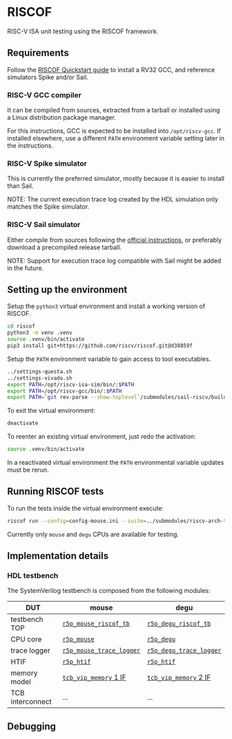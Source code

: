 # RISCOF

RISC-V ISA unit testing using the RISCOF framework.

## Requirements

Follow the [RISCOF Quickstart guide](https://riscof.readthedocs.io/en/stable/installation.html)
to install a RV32 GCC, and reference simulators Spike and/or Sail.

### RISC-V GCC compiler

It can be compiled from sources, extracted from a tarball or
installed using a Linux distribution package manager.

For this instructions, GCC is expected to be installed into `/opt/riscv-gcc`.
If installed elsewhere, use a different `PATH` environment variable setting later in the instructions.

### RISC-V Spike simulator

This is currently the preferred simulator, mostly because it is easier to install than Sail.

NOTE: The current execution trace log created by the HDL simulation only matches the Spike simulator.

### RISC-V Sail simulator

Either compile from sources following the [official instructions](https://github.com/riscv/sail-riscv?tab=readme-ov-file#building-the-model),
or preferably download a precompiled release tarball.

NOTE: Support for execution trace log compatible with Sail might be added in the future.

## Setting up the environment

Setup the `python3` virtual environment and install a working version of RISCOF.

```sh
cd riscof
python3 -m venv .venv
source .venv/bin/activate
pip3 install git+https://github.com/riscv/riscof.git@d38859f
```

Setup the `PATH` environment variable to gain access to tool executables.

```sh
../settings-questa.sh
../settings-vivado.sh
export PATH=/opt/riscv-isa-sim/bin/:$PATH
export PATH=/opt/riscv-gcc/bin/:$PATH
export PATH=`git rev-parse --show-toplevel`/submodules/sail-riscv/build/c_emulator/:$PATH
```

To exit the virtual environment:

```sh
deactivate
```

To reenter an existing virtual environment, just redo the activation:

```sh
source .venv/bin/activate
```

In a reactivated virtual environment the `PATH`
environmental variable updates must be rerun.

## Running RISCOF tests

To run the tests inside the virtual environment execute:

```sh
riscof run --config=config-mouse.ini --suite=../submodules/riscv-arch-test/riscv-test-suite/ --env=../submodules/riscv-arch-test/riscv-test-suite/env
```

Currently only `mouse` and `degu` CPUs are available for testing.

## Implementation details

### HDL testbench

The SystemVerilog testbench is composed from the following modules:

| DUT              | mouse                                                                    | degu                                                                     |
|------------------|--------------------------------------------------------------------------|--------------------------------------------------------------------------|
| testbench TOP    | [`r5p_mouse_riscof_tb`](../hdl/tbn/r5p_mouse_riscof_tb.sv)               | [`r5p_degu_riscof_tb`](../hdl/tbn/r5p_degu_riscof_tb.sv)                 |
| CPU core         | [`r5p_mouse`](../hdl/rtl/mouse/r5p_mouse.sv)                             | [`r5p_degu`](../hdl/rtl/degu/r5p_degu.sv)                                |
| trace logger     | [`r5p_mouse_trace_logger`](../hdl/tbn/r5p_mouse_trace_logger.sv)         | [`r5p_degu_trace_logger`](../hdl/tbn/r5p_degu_trace_logger.sv)           |
| HTIF             | [`r5p_htif`](../hdl/tbn/htif/r5p_htif.sv)                                | [`r5p_htif`](../hdl/tbn/htif/r5p_htif.sv)                                |
| memory model     | [`tcb_vip_memory` 1 IF](../submodules/tcb/hdl/tbn/vip/tcb_vip_memory.sv) | [`tcb_vip_memory` 2 IF](../submodules/tcb/hdl/tbn/vip/tcb_vip_memory.sv) |
| TCB interconnect | ... | ... |

## Debugging

